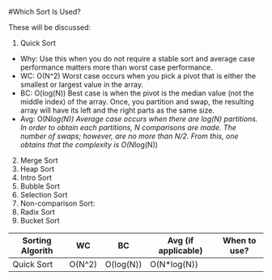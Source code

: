 #Which Sort Is Used?

These will be discussed:

1.  Quick Sort
  * Why: Use this when you do not require a stable sort and average case performance matters more than
worst case performance.
  * WC: O(N^2) Worst case occurs when you pick a pivot that is either the smallest or largest value in the array. 
  * BC: O(log(N)) Best case is when the pivot is the median value (not the middle index) of the array. Once, you partition and swap, the
resulting array will have its left and the right parts as the same size. 
  * Avg: O(N*log(N)) Average case occurs when there are log(N) partitions. In order to obtain each partitions, N comparisons are made. The number of swaps; however, are no more than N/2. From this, one obtains that the complexity is O(N*log(N))
  
2.  Merge Sort
3.  Heap Sort
4.  Intro Sort
5.  Bubble Sort
6.  Selection Sort
7.  Non-comparison Sort: 
8.  Radix Sort
9.  Bucket Sort

Sorting Algorith | WC | BC | Avg (if applicable)| When to use?
--- | --- | --- | --- | ---
Quick Sort | O(N^2) | O(log(N)) | O(N*log(N))| 
